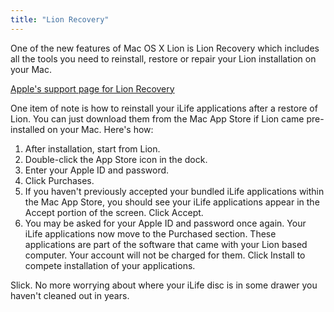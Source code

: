 ```yaml
---
title: "Lion Recovery"
---
```

<p>One of the new features of Mac OS X Lion is Lion Recovery which includes all the tools you need to reinstall, restore or repair your Lion installation on your Mac.</p>
<p><a href="http://support.apple.com/kb/HT4718">Apple's support page for Lion Recovery</a></p>
<p>One item of note is how to reinstall your iLife applications after a restore of Lion. You can just download them from the Mac App Store if Lion came pre-installed on your Mac. Here's how:</p>
<ol>
<li>After installation, start from Lion.</li>
<li>Double-click the App Store icon in the dock.</li>
<li>Enter your Apple ID and password.</li>
<li>Click Purchases.</li>
<li>If you haven't previously accepted your bundled iLife applications within the Mac App Store, you should see your iLife applications appear in the Accept portion of the screen. Click Accept.</li>
<li>You may be asked for your Apple ID and password once again. Your iLife applications now move to the Purchased section. These applications are part of the software that came with your Lion based computer. Your account will not be charged for them. Click Install to compete installation of your applications.</li>
</ol>
<p>Slick. No more worrying about where your iLife disc is in some drawer you haven't cleaned out in years. <cough></p>
